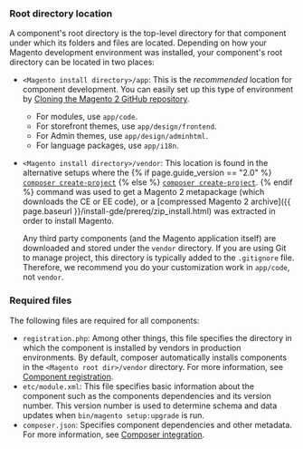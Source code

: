 <div markdown="1">

### Root directory location

A component's root directory is the top-level directory for that component under which its folders and files are located. Depending on how your Magento development environment was installed, your component's root directory can be located in two places:

* `<Magento install directory>/app`: This is the *recommended* location for component development. You can easily set up this type of environment by [Cloning the Magento 2 GitHub repository]({{page.baseurl}}/install-gde/prereq/dev_install.html).

  * For modules, use `app/code`.
  * For storefront themes, use `app/design/frontend`.
  * For Admin themes, use `app/design/adminhtml`.
  * For language packages, use `app/i18n`.

* `<Magento install directory>/vendor`: This location is found in the alternative setups where the {% if page.guide_version == "2.0" %} [`composer create-project`]({{page.baseurl}}/install-gde/prereq/integrator_install.html) {% else %} [`composer create-project`]({{page.baseurl}}/install-gde/composer.html). {% endif %} command was used to get a Magento 2 metapackage (which downloads the CE or EE code), or a [compressed Magento 2 archive]({{ page.baseurl }}/install-gde/prereq/zip_install.html) was extracted in order to install Magento. 

	Any third party components (and the Magento application itself) are downloaded and stored under the `vendor` directory. If you are using Git to manage project, this directory is typically added to the `.gitignore` file. Therefore, we recommend you do your customization work in `app/code`, not `vendor`.

### Required files

The following files are required for all components:

*	`registration.php`: Among other things, this file specifies the directory in which the component is installed by vendors in production environments. By default, composer automatically installs components in the `<Magento root dir>/vendor` directory. For more information, see [Component registration]({{page.baseurl}}/extension-dev-guide/build/component-registration.html).
*	`etc/module.xml`: This file specifies basic information about the component such as the components dependencies and its version number. This version number is used to determine schema and data updates when `bin/magento setup:upgrade` is run.
*	`composer.json`: Specifies component dependencies and other metadata. For more information, see [Composer integration]({{page.baseurl}}/extension-dev-guide/build/composer-integration.html).

</div>
